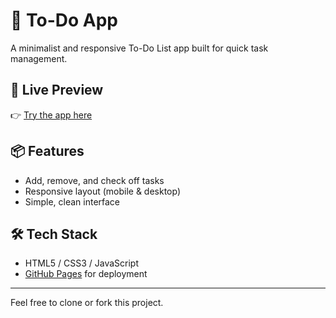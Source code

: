 # 📝 To-Do App

A minimalist and responsive To-Do List app built for quick task management.

## 🚀 Live Preview

👉 [Try the app here](https://dichev-design.github.io/To-Do-App/)

## 📦 Features

- Add, remove, and check off tasks
- Responsive layout (mobile & desktop)
- Simple, clean interface

## 🛠️ Tech Stack

- HTML5 / CSS3 / JavaScript  
- [GitHub Pages](https://pages.github.com) for deployment

---

Feel free to clone or fork this project.

